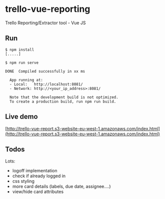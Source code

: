 # trello-vue-reporting
Trello Reporting/Extractor tool - Vue JS

## Run

```
$ npm install
[.....]

$ npm run serve

DONE  Compiled successfully in xx ms

  App running at:
  - Local:   http://localhost:8081/
  - Network: http://<your_ip_address>:8081/

  Note that the development build is not optimized.
  To create a production build, run npm run build.

```

## Live demo

[http://trello-vue-report.s3-website-eu-west-1.amazonaws.com/index.html](http://trello-vue-report.s3-website-eu-west-1.amazonaws.com/index.html)



## Todos

Lots: 

- logoff implementation
- check if already logged in
- css styling
- more card details (labels, due date, assignee....)
- view/hide card attributes






